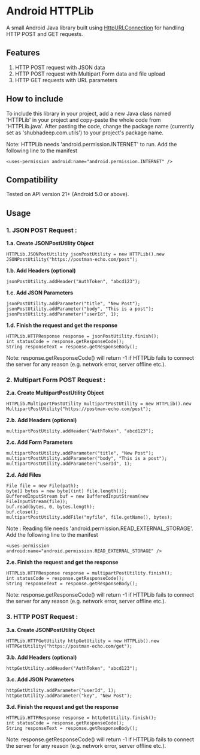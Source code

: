 # Android HTTPLib
A small Android Java library built using [HttpURLConnection](https://developer.android.com/reference/java/net/HttpURLConnection) for handling HTTP POST and GET requests.

## Features

1. HTTP POST request with JSON data
2. HTTP POST request with Multipart Form data and file upload
3. HTTP GET requests with URL parameters

## How to include

To include this library in your project, add a new Java class named 'HTTPLib' in your project and copy-paste the whole code from 'HTTPLib.java'. After pasting the code, change the package name (currently set as 'shubhadeep.com.utils') to your project's package name.

Note: HTTPLib needs 'android.permission.INTERNET' to run. Add the following line to the manifest 
```
<uses-permission android:name="android.permission.INTERNET" />
```

## Compatibility

Tested on API version 21+ (Android 5.0 or above). 

## Usage

### 1. JSON POST Request :

**1.a. Create JSONPostUtility Object**
```
HTTPLib.JSONPostUtility jsonPostUtility = new HTTPLib().new JSONPostUtility("https://postman-echo.com/post");
```
**1.b. Add Headers (optional)**
```
jsonPostUtility.addHeader("AuthToken", "abcd123");
```
**1.c. Add JSON Parameters**
```
jsonPostUtility.addParameter("title", "New Post");
jsonPostUtility.addParameter("body", "This is a post");
jsonPostUtility.addParameter("userId", 1);
```
**1.d. Finish the request and get the response**
```
HTTPLib.HTTPResponse response = jsonPostUtility.finish();
int statusCode = response.getResponseCode();
String responseText = response.getResponseBody();
```
Note: response.getResponseCode() will return -1 if HTTPLib fails to connect the server for any reason (e.g. network error, server offline etc.). 

### 2. Multipart Form POST Request :

**2.a. Create MultipartPostUtility Object**
```
HTTPLib.MultipartPostUtility multipartPostUtility = new HTTPLib().new MultipartPostUtility("https://postman-echo.com/post");
```
**2.b. Add Headers (optional)**
```
multipartPostUtility.addHeader("AuthToken", "abcd123");
```
**2.c. Add Form Parameters**
```
multipartPostUtility.addParameter("title", "New Post");
multipartPostUtility.addParameter("body", "This is a post");
multipartPostUtility.addParameter("userId", 1);
```
**2.d. Add Files**
```
File file = new File(path);
byte[] bytes = new byte[(int) file.length()];
BufferedInputStream buf = new BufferedInputStream(new FileInputStream(file));
buf.read(bytes, 0, bytes.length);
buf.close();
multipartPostUtility.addFile("myfile", file.getName(), bytes);
```
Note : Reading file needs 'android.permission.READ_EXTERNAL_STORAGE'. Add the following line to the manifest  
```
<uses-permission android:name="android.permission.READ_EXTERNAL_STORAGE" />
```
**2.e. Finish the request and get the response**
```
HTTPLib.HTTPResponse response = multipartPostUtility.finish();
int statusCode = response.getResponseCode();
String responseText = response.getResponseBody();
```
Note: response.getResponseCode() will return -1 if HTTPLib fails to connect the server for any reason (e.g. network error, server offline etc.). 

### 3. HTTP POST Request :

**3.a. Create JSONPostUtility Object**
```
HTTPLib.HTTPGetUtility httpGetUtility = new HTTPLib().new HTTPGetUtility("https://postman-echo.com/get");
```
**3.b. Add Headers (optional)**
```
httpGetUtility.addHeader("AuthToken", "abcd123");
```
**3.c. Add JSON Parameters**
```
httpGetUtility.addParameter("userId", 1);
httpGetUtility.addParameter("key", "New Post");
```
**3.d. Finish the request and get the response**
```
HTTPLib.HTTPResponse response = httpGetUtility.finish();
int statusCode = response.getResponseCode();
String responseText = response.getResponseBody();
```
Note: response.getResponseCode() will return -1 if HTTPLib fails to connect the server for any reason (e.g. network error, server offline etc.). 
